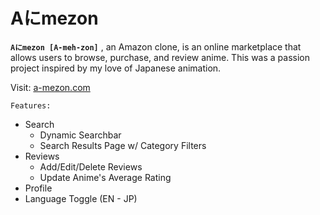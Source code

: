 # Aにmezon

 **`Aにmezon [A-meh-zon]`** , an Amazon clone, is an online marketplace that allows users to browse, purchase, and review anime. This was a passion project inspired by my love of Japanese animation.

Visit: [a-mezon.com](https://a-mezon.herokuapp.com/#/)

`Features:`
- Search
    - Dynamic Searchbar
    - Search Results Page w/ Category Filters
- Reviews
    - Add/Edit/Delete Reviews
    - Update Anime's Average Rating
- Profile
- Language Toggle (EN - JP)
